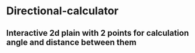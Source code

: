 # Directional-calculator

## Interactive 2d plain with 2 points for calculation angle and distance between them